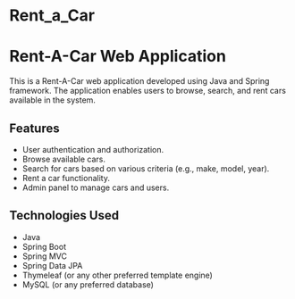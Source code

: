 # Rent_a_Car

# Rent-A-Car Web Application

This is a Rent-A-Car web application developed using Java and Spring framework. The application enables users to browse, search, and rent cars available in the system.

## Features

- User authentication and authorization.
- Browse available cars.
- Search for cars based on various criteria (e.g., make, model, year).
- Rent a car functionality.
- Admin panel to manage cars and users.

## Technologies Used

- Java
- Spring Boot
- Spring MVC
- Spring Data JPA
- Thymeleaf (or any other preferred template engine)
- MySQL (or any preferred database)
